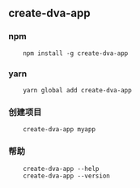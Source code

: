 ## create-dva-app

### npm
        npm install -g create-dva-app
    
### yarn
        yarn global add create-dva-app

### 创建项目
        create-dva-app myapp

### 帮助
        create-dva-app --help
        create-dva-app --version